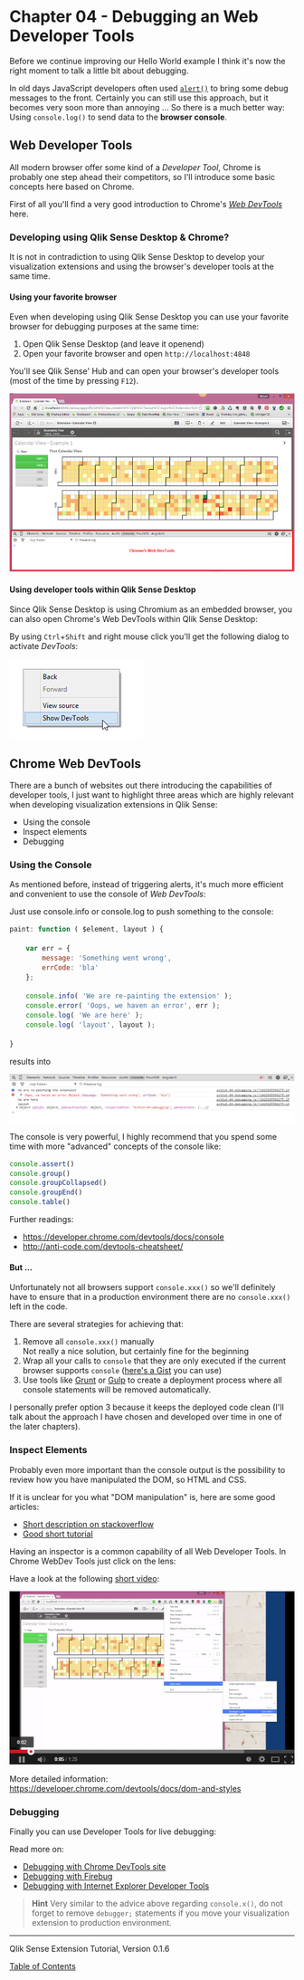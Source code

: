 # Chapter 04 - Debugging an Web Developer Tools





Before we continue improving our Hello World example I think it's now the right moment to talk a little bit about debugging.

In old days JavaScript developers often used [`alert()`](http://www.w3schools.com/jsref/met_win_alert.asp) to bring some debug messages to the front. Certainly you can still use this approach, but it becomes very soon more than annoying ... 
So there is a much better way: Using `console.log()` to send data to the **browser console**.

## Web Developer Tools

All modern browser offer some kind of a _Developer Tool_, Chrome is probably one step ahead their competitors, so I'll introduce some basic concepts here based on Chrome.

First of all you'll find a very good introduction to Chrome's [_Web DevTools_](https://developer.chrome.com/devtools) here.

### Developing using Qlik Sense Desktop & Chrome?
It is not in contradiction to using Qlik Sense Desktop to develop your visualization extensions and using the browser's developer tools at the same time.

#### Using your favorite browser
Even when developing using Qlik Sense Desktop you can use your favorite browser for debugging purposes at the same time:

1. Open Qlik Sense Desktop (and leave it openend)
2. Open your favorite browser and open `http://localhost:4848`

You'll see Qlik Sense' Hub and can open your browser's developer tools (most of the time by pressing `F12`).

![](images/04/04_Chromes_Web_DevTools.png)

#### Using developer tools within Qlik Sense Desktop
Since Qlik Sense Desktop is using Chromium as an embedded browser, you can also open Chrome's Web DevTools within Qlik Sense Desktop:

By using `Ctrl`+`Shift` and right mouse click you'll get the following dialog to activate _DevTools_:

![](images/04/04_DevTools_in_QlikSenseDesktop.png)

## Chrome Web DevTools
There are a bunch of websites out there introducing the capabilities of developer tools, I just want to highlight three areas which are highly relevant when developing visualization extensions in Qlik Sense:

* Using the console
* Inspect elements
* Debugging

### Using the Console

As mentioned before, instead of triggering alerts, it's much more efficient and convenient to use the console of _Web DevTools_:

Just use console.info or console.log to push something to the console:

```javascript
paint: function ( $element, layout ) {

	var err = {
		message: 'Something went wrong',
		errCode: 'bla'
	};

	console.info( 'We are re-painting the extension' );
	console.error( 'Oops, we haven an error', err );
	console.log( 'We are here' );
	console.log( 'layout', layout );

}
```
results into

![](images/04/04_Console_Sample.png)

The console is very powerful, I highly recommend that you spend some time with more "advanced" concepts of the console like:

```javascript
console.assert()
console.group()
console.groupCollapsed()
console.groupEnd()
console.table()
```

Further readings:

* https://developer.chrome.com/devtools/docs/console
* http://anti-code.com/devtools-cheatsheet/

#### But ...
Unfortunately not all browsers support ```console.xxx()``` so we'll definitely have to ensure that in a production environment there are no ```console.xxx()``` left in the code.

There are several strategies for achieving that:

1. Remove all ```console.xxx()``` manually  
Not really a nice solution, but certainly fine for the beginning
2. Wrap all your calls to `console` that they are only executed if the current browser supports `console` ([here's a Gist](https://gist.github.com/stefanwalther/1b5ba150815e3f9a1bcb) you can use)
3. Use tools like [Grunt](http://gruntjs.com/) or [Gulp](http://gulpjs.com/) to create a deployment process where all console statements will be removed automatically.

I personally prefer option 3 because it keeps the deployed code clean (I'll talk about the approach I have chosen and developed over time in one of the later chapters).


### Inspect Elements
Probably even more important than the console output is the possibility to review how you have manipulated the DOM, so HTML and CSS.

If it is unclear for you what "DOM manipulation" is, here are some good articles:

* [Short description on stackoverflow](http://stackoverflow.com/questions/3934826/what-do-people-mean-when-they-say-dom-manipulation)
* [Good short tutorial](https://dom-tutorials.appspot.com/static/2.html)

Having an inspector is a common capability of all Web Developer Tools. In Chrome WebDev Tools just click on the lens:

Have a look at the following [short video](https://www.youtube.com/watch?v=GHaneFM0QXU):

[![](images/04/04_ChromeWebDevTools_Inspect_Change_Elements.png)](https://www.youtube.com/watch?v=GHaneFM0QXU)

More detailed information: https://developer.chrome.com/devtools/docs/dom-and-styles

### Debugging
Finally you can use Developer Tools for live debugging:

Read more on:

* [Debugging with Chrome DevTools site](https://developer.chrome.com/devtools/docs/javascript-debugging)
* [Debugging with Firebug](http://www.developerfusion.com/article/139949/debugging-javascript-with-firebug/)
* [Debugging with Internet Explorer Developer Tools](https://msdn.microsoft.com/en-us/library/ie/gg589507%28v=vs.85%29.aspx)

>**Hint**
Very similar to the advice above regarding `console.x()`, do not forget to remove `debugger;` statements if you move your visualization extension to production environment.
  

---
Qlik Sense Extension Tutorial, Version 0.1.6

[Table of Contents](00-TOC.md)